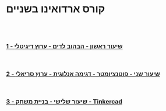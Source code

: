 # קורס ארדואינו בשניים
<br><br>

### [1 - שיעור ראשון - הבהוב לדים - ערוץ דיגיטלי](Lesson_01/Lesson_01.md)
<br>

### [2 - שיעור שני - פוטנציומטר - דגימה אנלוגית - ערוץ סריאלי](Lesson_02/Lesson_02.md)
<br>

### [3 - שיעור שלישי - בניית משחק - Tinkercad](Lesson_02/Lesson_02.md)


<br><br>
